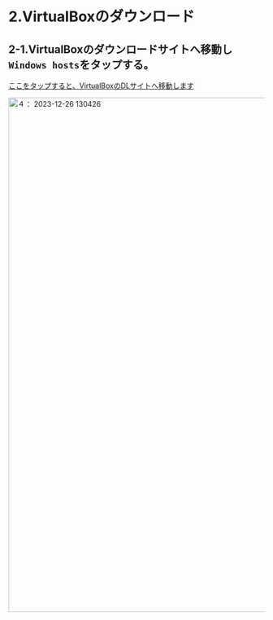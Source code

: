# 2.VirtualBoxのダウンロード #
## 2-1.VirtualBoxのダウンロードサイトへ移動し`Windows hosts`をタップする。 ##
[ここをタップすると、VirtualBoxのDLサイトへ移動します](https://www.virtualbox.org/wiki/Downloads)

<img width="1010" alt="４： 2023-12-26 130426" src="https://github.com/SMAN8/Create-of-AirGap/assets/80440848/abf74833-ac1d-4314-ad82-29700b068659">


